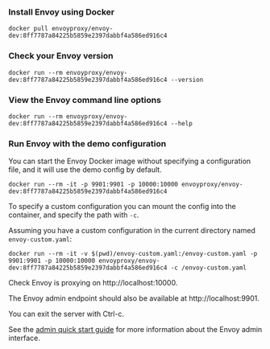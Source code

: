 ### Install Envoy using Docker
````
docker pull envoyproxy/envoy-dev:8ff7787a84225b5859e2397dabbf4a586ed916c4
````

### Check your Envoy version
````
docker run --rm envoyproxy/envoy-dev:8ff7787a84225b5859e2397dabbf4a586ed916c4 --version
````

### View the Envoy command line options
````
docker run --rm envoyproxy/envoy-dev:8ff7787a84225b5859e2397dabbf4a586ed916c4 --help
````

### Run Envoy with the demo configuration

You can start the Envoy Docker image without specifying a configuration file, and it will use the demo config by default.

````
docker run --rm -it -p 9901:9901 -p 10000:10000 envoyproxy/envoy-dev:8ff7787a84225b5859e2397dabbf4a586ed916c4
````

To specify a custom configuration you can mount the config into the container, and specify the path with ```-c```.

Assuming you have a custom configuration in the current directory named ```envoy-custom.yaml```:

````
docker run --rm -it -v $(pwd)/envoy-custom.yaml:/envoy-custom.yaml -p 9901:9901 -p 10000:10000 envoyproxy/envoy-dev:8ff7787a84225b5859e2397dabbf4a586ed916c4 -c /envoy-custom.yaml
````

Check Envoy is proxying on http://localhost:10000.

The Envoy admin endpoint should also be available at http://localhost:9901.

You can exit the server with Ctrl-c.

See the [admin quick start guide](https://www.envoyproxy.io/docs/envoy/latest/start/quick-start/admin#start-quick-start-admin) for more information about the Envoy admin interface.